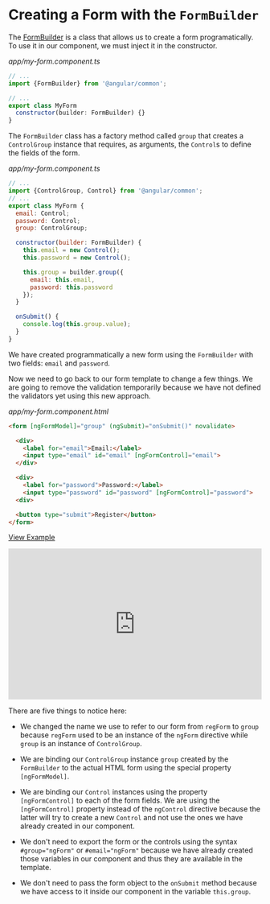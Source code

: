 # Creating a Form with the `FormBuilder`

The [FormBuilder](https://angular.io/docs/ts/latest/api/common/FormBuilder-class.html) is a class that allows us to create a form programatically. To use it in our component, we must inject it in the constructor.

_app/my-form.component.ts_
```javascript
// ...
import {FormBuilder} from '@angular/common';

// ...
export class MyForm
  constructor(builder: FormBuilder) {}
}
```

The `FormBuilder` class has a factory method called `group` that creates a `ControlGroup` instance that requires, as arguments, the `Control`s to define the fields of the form.

_app/my-form.component.ts_
```javascript
// ...
import {ControlGroup, Control} from '@angular/common';
// ...
export class MyForm {
  email: Control;
  password: Control;
  group: ControlGroup;

  constructor(builder: FormBuilder) {
    this.email = new Control();
    this.password = new Control();

    this.group = builder.group({
      email: this.email,
      password: this.password
    });
  }

  onSubmit() {
    console.log(this.group.value);
  }
}
```

We have created programmatically a new form using the `FormBuilder` with two fields: `email` and `password`.

Now we need to go back to our form template to change a few things. We are going to remove the validation temporarily because we have not defined the validators yet using this new approach.

_app/my-form.component.html_
```html
<form [ngFormModel]="group" (ngSubmit)="onSubmit()" novalidate>

  <div>
    <label for="email">Email:</label>
    <input type="email" id="email" [ngFormControl]="email">
  </div>

  <div>
    <label for="password">Password:</label>
    <input type="password" id="password" [ngFormControl]="password">
  <div>

  <button type="submit">Register</button>
</form>
```

[View Example](http://plnkr.co/edit/9wCa32tXbYA1cDQEaA97?p=preview)

<iframe class="no-pdf" style="width: 100%; height: 300px" src="http://embed.plnkr.co/9wCa32tXbYA1cDQEaA97/" frameborder="0" allowfullscren="allowfullscren"></iframe>


There are five things to notice here:

* We changed the name we use to refer to our form from `regForm` to `group` because `regForm` used to be an instance of the `ngForm` directive while `group` is an instance of `ControlGroup`.

* We are binding our `ControlGroup` instance `group` created by the `FormBuilder` to the actual HTML form using the special property `[ngFormModel]`.

* We are binding our `Control` instances using the property `[ngFormControl]` to each of the form fields. We are using the `[ngFormControl]` property instead of the `ngControl` directive because the latter will try to create a new `Control` and not use the ones we have already created in our component.

* We don't need to export the form or the controls using the syntax `#group="ngForm"` or `#email="ngForm"` because we have already created those variables in our component and thus they are available in the template.

* We don't need to pass the form object to the `onSubmit` method because we have access to it inside our component in the variable `this.group`.
